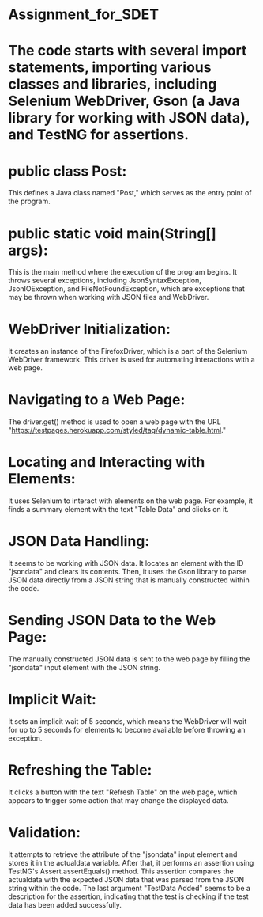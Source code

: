 # Assignment_for_SDET

# The code starts with several import statements, importing various classes and libraries, including Selenium WebDriver, Gson (a Java library for working with JSON data), and TestNG for assertions.

# public class Post:
This defines a Java class named "Post," which serves as the entry point of the program.

# public static void main(String[] args):
This is the main method where the execution of the program begins. It throws several exceptions, including JsonSyntaxException, JsonIOException, and FileNotFoundException, which are exceptions that may be thrown when working with JSON files and WebDriver.

# WebDriver Initialization:
It creates an instance of the FirefoxDriver, which is a part of the Selenium WebDriver framework. This driver is used for automating interactions with a web page.

# Navigating to a Web Page:
The driver.get() method is used to open a web page with the URL "https://testpages.herokuapp.com/styled/tag/dynamic-table.html."

# Locating and Interacting with Elements:
It uses Selenium to interact with elements on the web page. For example, it finds a summary element with the text "Table Data" and clicks on it.

# JSON Data Handling:
It seems to be working with JSON data. It locates an element with the ID "jsondata" and clears its contents. Then, it uses the Gson library to parse JSON data directly from a JSON string that is manually constructed within the code.

# Sending JSON Data to the Web Page:
The manually constructed JSON data is sent to the web page by filling the "jsondata" input element with the JSON string.

# Implicit Wait:
It sets an implicit wait of 5 seconds, which means the WebDriver will wait for up to 5 seconds for elements to become available before throwing an exception.

# Refreshing the Table:
It clicks a button with the text "Refresh Table" on the web page, which appears to trigger some action that may change the displayed data.

# Validation:
It attempts to retrieve the attribute of the "jsondata" input element and stores it in the actualdata variable. After that, it performs an assertion using TestNG's Assert.assertEquals() method. This assertion compares the actualdata with the expected JSON data that was parsed from the JSON string within the code. The last argument "TestData Added" seems to be a description for the assertion, indicating that the test is checking if the test data has been added successfully.
